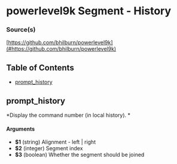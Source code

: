 # powerlevel9k Segment - History


### Source(s)

[https://github.com/bhilburn/powerlevel9k](#https://github.com/bhilburn/powerlevel9k)


## Table of Contents

- [prompt_history](#prompt_history)

## prompt_history
*Display the command number (in local history). *

#### Arguments

- **$1** (string) Alignment - left | right
- **$2** (integer) Segment index
- **$3** (boolean) Whether the segment should be joined


